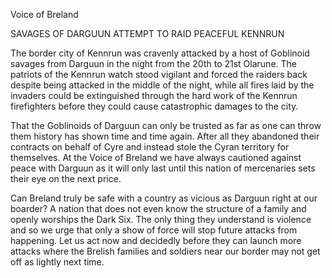 Voice of Breland

SAVAGES OF DARGUUN ATTEMPT TO RAID PEACEFUL KENNRUN

The border city of Kennrun was cravenly attacked by a host of Goblinoid savages from Darguun in the night from the 20th to 21st Olarune. The patriots of the Kennrun watch stood vigilant and forced the raiders back despite being attacked in the middle of the night, while all fires laid by the invaders could be extinguished through the hard work of the Kennrun firefighters before they could cause catastrophic damages to the city.

That the Goblinoids of Darguun can only be trusted as far as one can throw them history has shown time and time again. After all they abandoned their contracts on behalf of Cyre and instead stole the Cyran territory for themselves. At the Voice of Breland we have always cautioned against peace with Darguun as it will only last until this nation of mercenaries sets their eye on the next price.

Can Breland truly be safe with a country as vicious as Darguun right at our boarder? A nation that does not even know the structure of a family and openly worships the Dark Six. The only thing they understand is violence and so we urge that only a show of force will stop future attacks from happening. Let us act now and decidedly before they can launch more attacks where the Brelish families and soldiers near our border may not get off as lightly next time.